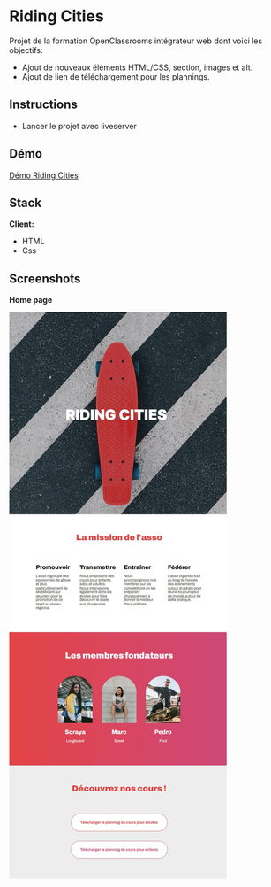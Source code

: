 # Riding Cities

Projet de la formation OpenClassrooms intégrateur web dont voici les objectifs:

- Ajout de nouveaux éléments HTML/CSS, section, images et alt.
- Ajout de lien de téléchargement pour les plannings.

## Instructions

- Lancer le projet avec liveserver

## Démo

[Démo Riding Cities](https://yelhie.github.io/Riding_Cities/)

## Stack

**Client:**

- HTML
- Css

## Screenshots

**Home page**

![Riding Cities home page](https://github.com/Yelhie/Riding_Cities/blob/master/screenshot/ridingcities_23145305.jpg)
